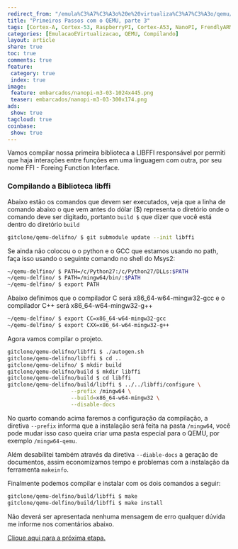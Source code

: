 ```yaml
---
redirect_from: "/emula%C3%A7%C3%A3o%20e%20virtualiza%C3%A7%C3%A3o/qemu/compilando/Primeiros_Passos_com_o_QEMU-parte-3/"
title: "Primeiros Passos com o QEMU, parte 3" 
tags: [Cortex-A, Cortex-53, RaspberryPI, Cortex-A53, NanoPI, FrendlyARM, ARM, Intel, TBB,  Emulação, Virtualização, KVM, QEMU, VMware, VirtualBox, VBox, Hiper-V, Xen, GNU ARM Eclipse, Eclipse, Windows, RTOS, uOS]
categories: [EmulacaoEVirtualizacao, QEMU, Compilando]
layout: article
share: true
toc: true
comments: true
feature:
 category: true
 index: true
image:
 feature: embarcados/nanopi-m3-03-1024x445.png
 teaser: embarcados/nanopi-m3-03-300x174.png
ads: 
 show: true
tagcloud: true
coinbase:
 show: true
---
```


Vamos compilar nossa primeira biblioteca a LIBFFI responsável por permiti que haja interações entre funções em uma linguagem com outra, por seu nome FFI - Foreing Function Interface.

<!--more-->

### Compilando a Biblioteca libffi

Abaixo estão os comandos que devem ser executados, veja que a linha de comando abaixo o que vem antes do dólar ($) representa o diretório onde o comando deve ser digitado, portanto `build $` que dizer que você está dentro do diretório `build`

```sh
gitclone/qemu-delifno/ $ git submodule update --init libffi
```
Se ainda não colocou o o python e o GCC que estamos usando no path, faça isso usando o seguinte comando no shell do Msys2:

```sh
~/qemu-delfino/ $ PATH=/c/Python27:/c/Python27/DLLs:$PATH
~/qemu-delfino/ $ PATH=/mingw64/bin/:$PATH
~/qemu-delfino/ $ export PATH
```

Abaixo definimos que o compilador C será x86_64-w64-mingw32-gcc e o compilador C++ será x86_64-w64-mingw32-g++
```sh
~/qemu-delfino/ $ export CC=x86_64-w64-mingw32-gcc 
~/qemu-delfino/ $ export CXX=x86_64-w64-mingw32-g++
```
				
Agora vamos compilar o projeto.

```sh
gitclone/qemu-delifno/libffi $ ./autogen.sh
gitclone/qemu-delifno/libffi $ cd ..
gitclone/qemu-delifno/ $ mkdir build
gitclone/qemu-delifno/build $ mkdir libffi
gitclone/qemu-delifno/build $ cd libffi
gitclone/qemu-delifno/build/libffi $ ../../libffi/configure \
                    --prefix /mingw64 \
                    --build=x86_64-w64-mingw32 \
					--disable-docs
```

No quarto comando acima faremos a configuração da compilação, a diretiva `--prefix` informa que a instalação será feita na pasta `/mingw64`, você pode mudar isso caso queira criar uma pasta especial para o QEMU, por exemplo `/mingw64-qemu`.

Além desabilitei também através da diretiva `--diable-docs` a geração de documentos, assim economizamos tempo e problemas com a instalação da ferramenta `makeinfo`.

Finalmente podemos compilar e instalar com os dois comandos a seguir:

```bash
gitclone/qemu-delfino/build/libffi $ make
gitclone/qemu-delfino/build/libffi $ make install
```

Não deverá ser apresentada nenhuma mensagem de erro qualquer dúvida me informe nos comentários abaixo.

[Clique aqui para a próxima etapa.](http://carlosdelfino.eti.br/emula%C3%A7%C3%A3o%20e%20virtualiza%C3%A7%C3%A3o/qemu/compilando/Primeiros_Passos_com_o_QEMU-parte-4/)

